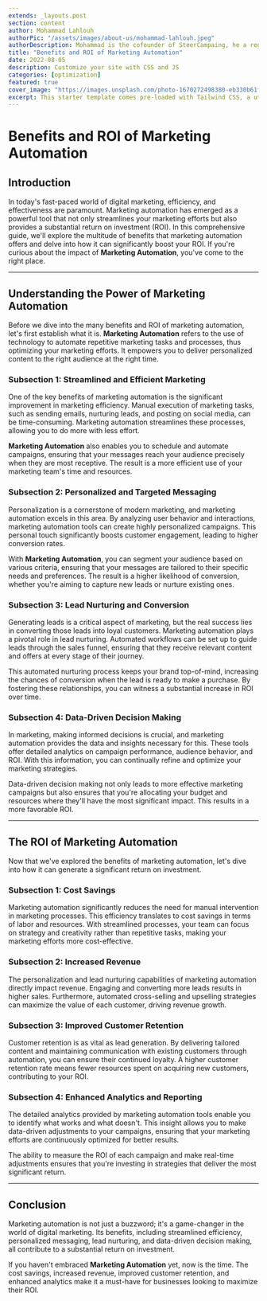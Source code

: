 ```yaml
---
extends: _layouts.post
section: content
author: Mohammad Lahlouh
authorPic: "/assets/images/about-us/mohammad-lahlouh.jpeg"
authorDescription: Mohammad is the cofounder of SteerCampaing, he a regular contributor of Mautic
title: "Benefits and ROI of Marketing Automation"
date: 2022-08-05
description: Customize your site with CSS and JS
categories: [optimization]
featured: true
cover_image: "https://images.unsplash.com/photo-1670272498380-eb330b61f3cd?ixlib=rb-4.0.3&ixid=MnwxMjA3fDB8MHxwaG90by1wYWdlfHx8fGVufDB8fHx8&auto=format&fit=crop&w=2070&q=80"
excerpt: This starter template comes pre-loaded with Tailwind CSS, a utility CSS framework that allows you to customize and build complex designs without touching a line of CSS.
---
```


# Benefits and ROI of Marketing Automation

## Introduction

In today's fast-paced world of digital marketing, efficiency, and effectiveness are paramount. Marketing automation has emerged as a powerful tool that not only streamlines your marketing efforts but also provides a substantial return on investment (ROI). In this comprehensive guide, we'll explore the multitude of benefits that marketing automation offers and delve into how it can significantly boost your ROI. If you're curious about the impact of **Marketing Automation**, you've come to the right place.

---

## Understanding the Power of Marketing Automation

Before we dive into the many benefits and ROI of marketing automation, let's first establish what it is. **Marketing Automation** refers to the use of technology to automate repetitive marketing tasks and processes, thus optimizing your marketing efforts. It empowers you to deliver personalized content to the right audience at the right time.

### Subsection 1: Streamlined and Efficient Marketing

One of the key benefits of marketing automation is the significant improvement in marketing efficiency. Manual execution of marketing tasks, such as sending emails, nurturing leads, and posting on social media, can be time-consuming. Marketing automation streamlines these processes, allowing you to do more with less effort.

**Marketing Automation** also enables you to schedule and automate campaigns, ensuring that your messages reach your audience precisely when they are most receptive. The result is a more efficient use of your marketing team's time and resources.

### Subsection 2: Personalized and Targeted Messaging

Personalization is a cornerstone of modern marketing, and marketing automation excels in this area. By analyzing user behavior and interactions, marketing automation tools can create highly personalized campaigns. This personal touch significantly boosts customer engagement, leading to higher conversion rates.

With **Marketing Automation**, you can segment your audience based on various criteria, ensuring that your messages are tailored to their specific needs and preferences. The result is a higher likelihood of conversion, whether you're aiming to capture new leads or nurture existing ones.

### Subsection 3: Lead Nurturing and Conversion

Generating leads is a critical aspect of marketing, but the real success lies in converting those leads into loyal customers. Marketing automation plays a pivotal role in lead nurturing. Automated workflows can be set up to guide leads through the sales funnel, ensuring that they receive relevant content and offers at every stage of their journey.

This automated nurturing process keeps your brand top-of-mind, increasing the chances of conversion when the lead is ready to make a purchase. By fostering these relationships, you can witness a substantial increase in ROI over time.

### Subsection 4: Data-Driven Decision Making

In marketing, making informed decisions is crucial, and marketing automation provides the data and insights necessary for this. These tools offer detailed analytics on campaign performance, audience behavior, and ROI. With this information, you can continually refine and optimize your marketing strategies.

Data-driven decision making not only leads to more effective marketing campaigns but also ensures that you're allocating your budget and resources where they'll have the most significant impact. This results in a more favorable ROI.

---

## The ROI of Marketing Automation

Now that we've explored the benefits of marketing automation, let's dive into how it can generate a significant return on investment.

### Subsection 1: Cost Savings

Marketing automation significantly reduces the need for manual intervention in marketing processes. This efficiency translates to cost savings in terms of labor and resources. With streamlined processes, your team can focus on strategy and creativity rather than repetitive tasks, making your marketing efforts more cost-effective.

### Subsection 2: Increased Revenue

The personalization and lead nurturing capabilities of marketing automation directly impact revenue. Engaging and converting more leads results in higher sales. Furthermore, automated cross-selling and upselling strategies can maximize the value of each customer, driving revenue growth.

### Subsection 3: Improved Customer Retention

Customer retention is as vital as lead generation. By delivering tailored content and maintaining communication with existing customers through automation, you can ensure their continued loyalty. A higher customer retention rate means fewer resources spent on acquiring new customers, contributing to your ROI.

### Subsection 4: Enhanced Analytics and Reporting

The detailed analytics provided by marketing automation tools enable you to identify what works and what doesn't. This insight allows you to make data-driven adjustments to your campaigns, ensuring that your marketing efforts are continuously optimized for better results.

The ability to measure the ROI of each campaign and make real-time adjustments ensures that you're investing in strategies that deliver the most significant return.

---

## Conclusion

Marketing automation is not just a buzzword; it's a game-changer in the world of digital marketing. Its benefits, including streamlined efficiency, personalized messaging, lead nurturing, and data-driven decision making, all contribute to a substantial return on investment.

If you haven't embraced **Marketing Automation** yet, now is the time. The cost savings, increased revenue, improved customer retention, and enhanced analytics make it a must-have for businesses looking to maximize their ROI.

